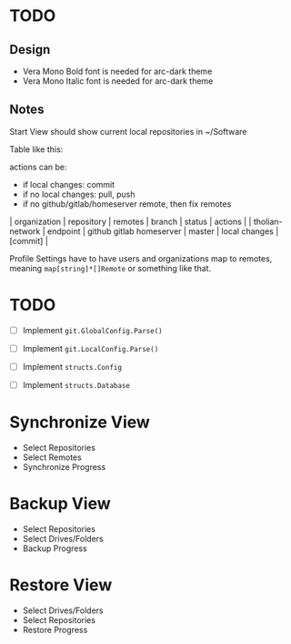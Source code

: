 
# TODO

## Design

- Vera Mono Bold font is needed for arc-dark theme
- Vera Mono Italic font is needed for arc-dark theme


## Notes

Start View should show current local repositories in ~/Software

Table like this:

actions can be:

- if local changes: commit
- if no local changes: pull, push
- if no github/gitlab/homeserver remote, then fix remotes

| organization    | repository | remotes                  | branch | status        | actions  |
| tholian-network | endpoint   | github gitlab homeserver | master | local changes | [commit] |


Profile Settings have to have users and organizations map to remotes,
meaning `map[string]*[]Remote` or something like that.


# TODO

- [ ] Implement `git.GlobalConfig.Parse()`
- [ ] Implement `git.LocalConfig.Parse()`

- [ ] Implement `structs.Config`
- [ ] Implement `structs.Database`


# Synchronize View

- Select Repositories
- Select Remotes
- Synchronize Progress


# Backup View

- Select Repositories
- Select Drives/Folders
- Backup Progress


# Restore View

- Select Drives/Folders
- Select Repositories
- Restore Progress
